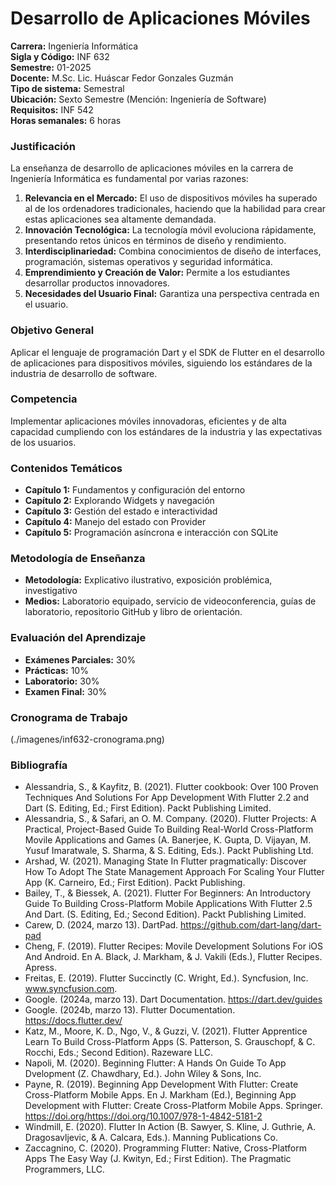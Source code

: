 # Desarrollo de Aplicaciones Móviles

**Carrera:** Ingeniería Informática  
**Sigla y Código:** INF 632  
**Semestre:** 01-2025  
**Docente:** M.Sc. Lic. Huáscar Fedor Gonzales Guzmán  
**Tipo de sistema:** Semestral  
**Ubicación:** Sexto Semestre (Mención: Ingeniería de Software)  
**Requisitos:** INF 542  
**Horas semanales:** 6 horas  

### Justificación
La enseñanza de desarrollo de aplicaciones móviles en la carrera de Ingeniería Informática es fundamental por varias razones:

1. **Relevancia en el Mercado:** El uso de dispositivos móviles ha superado al de los ordenadores tradicionales, haciendo que la habilidad para crear estas aplicaciones sea altamente demandada.
2. **Innovación Tecnológica:** La tecnología móvil evoluciona rápidamente, presentando retos únicos en términos de diseño y rendimiento.
3. **Interdisciplinariedad:** Combina conocimientos de diseño de interfaces, programación, sistemas operativos y seguridad informática.
4. **Emprendimiento y Creación de Valor:** Permite a los estudiantes desarrollar productos innovadores.
5. **Necesidades del Usuario Final:** Garantiza una perspectiva centrada en el usuario.

### Objetivo General
Aplicar el lenguaje de programación Dart y el SDK de Flutter en el desarrollo de aplicaciones para dispositivos móviles, siguiendo los estándares de la industria de desarrollo de software.

### Competencia
Implementar aplicaciones móviles innovadoras, eficientes y de alta capacidad cumpliendo con los estándares de la industria y las expectativas de los usuarios.

### Contenidos Temáticos
- **Capítulo 1:** Fundamentos y configuración del entorno
- **Capítulo 2:** Explorando Widgets y navegación
- **Capítulo 3:** Gestión del estado e interactividad
- **Capítulo 4:** Manejo del estado con Provider
- **Capítulo 5:** Programación asíncrona e interacción con SQLite

### Metodología de Enseñanza
- **Metodología:** Explicativo ilustrativo, exposición problémica, investigativo
- **Medios:** Laboratorio equipado, servicio de videoconferencia, guías de laboratorio, repositorio GitHub y libro de orientación.

### Evaluación del Aprendizaje
- **Exámenes Parciales:** 30%
- **Prácticas:** 10%
- **Laboratorio:** 30%
- **Examen Final:** 30%

### Cronograma de Trabajo
(./imagenes/inf632-cronograma.png)

### Bibliografía
- Alessandria, S., & Kayfitz, B. (2021). Flutter cookbook: Over 100 Proven Techniques And Solutions For App Development With Flutter 2.2 and Dart (S. Editing, Ed.; First Edition). Packt Publishing Limited. 
- Alessandria, S., & Safari, an O. M. Company. (2020). Flutter Projects: A Practical, Project-Based Guide To Building Real-World Cross-Platform Movile Applications and Games (A. Banerjee, K. Gupta, D. Vijayan, M. Yusuf Imaratwale, S. Sharma, & S. Editing, Eds.). Packt Publishing Ltd. 
- Arshad, W. (2021). Managing State In Flutter pragmatically: Discover How To Adopt The State Management Approach For Scaling Your Flutter App (K. Carneiro, Ed.; First Edition). Packt Publishing. 
- Bailey, T., & Biessek, A. (2021). Flutter For Beginners: An Introductory Guide To Building Cross-Platform Mobile Applications With Flutter 2.5 And Dart. (S. Editing, Ed.; Second Edition). Packt Publishing Limited. 
- Carew, D. (2024, marzo 13). DartPad. https://github.com/dart-lang/dart-pad 
- Cheng, F. (2019). Flutter Recipes: Movile Development Solutions For iOS And Android. En A. Black, J. Markham, & J. Vakili (Eds.), Flutter Recipes. Apress. 
- Freitas, E. (2019). Flutter Succinctly (C. Wright, Ed.). Syncfusion, Inc. www.syncfusion.com. 
- Google. (2024a, marzo 13). Dart Documentation. https://dart.dev/guides 
- Google. (2024b, marzo 13). Flutter Documentation. https://docs.flutter.dev/ 
- Katz, M., Moore, K. D., Ngo, V., & Guzzi, V. (2021). Flutter Apprentice Learn To Build Cross-Platform Apps (S. Patterson, S. Grauschopf, & C. Rocchi, Eds.; Second Edition). Razeware LLC. 
- Napoli, M. (2020). Beginning Flutter: A Hands On Guide To App Dvelopment (Z. Chawdhary, Ed.). John Wiley & Sons, Inc. 
- Payne, R. (2019). Beginning App Development With Flutter: Create Cross-Platform Mobile Apps. En J. Markham (Ed.), Beginning App Development with Flutter: Create Cross-Platform Mobile Apps. Springer. https://doi.org/https://doi.org/10.1007/978-1-4842-5181-2 
- Windmill, E. (2020). Flutter In Action (B. Sawyer, S. Kline, J. Guthrie, A. Dragosavljevic, & A. Calcara, Eds.). Manning Publications Co. 
- Zaccagnino, C. (2020). Programming Flutter: Native, Cross-Platform Apps The Easy Way (J. Kwityn, Ed.; First Edition). The Pragmatic Programmers, LLC.

